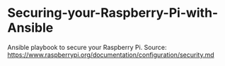 # Securing-your-Raspberry-Pi-with-Ansible
Ansible playbook to secure your Raspberry Pi. Source: https://www.raspberrypi.org/documentation/configuration/security.md
